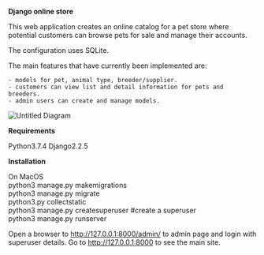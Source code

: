 **Django online store**

This web application creates an online catalog for a pet store where potential customers can browse pets for sale and manage their accounts.

The configuration uses SQLite.

The main features that have currently been implemented are:

    - models for pet, animal type, breeder/supplier. 
    - customers can view list and detail information for pets and breeders.
    - admin users can create and manage models. 
    
![Untitled Diagram](https://user-images.githubusercontent.com/49750572/66017837-c5fdc400-e51f-11e9-90bc-bf65d6d3b13c.png)

**Requirements**

Python3.7.4 
Django2.2.5

**Installation**

On MacOS<br/>
python3 manage.py makemigrations<br/>
python3 manage.py migrate<br/>
python3.py collectstatic<br/>
python3 manage.py createsuperuser #create a superuser<br/>
python3 manage.py runserver

Open a browser to http://127.0.0.1:8000/admin/ to admin page and login with superuser details.
Go to http://127.0.0.1:8000 to see the main site.
